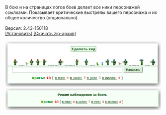 В бою и на страницax логов боев делает все ники персонажей ссылками. Показывает критические выстрелы вашего персонажа и их общее количество (опционально).
<br>
<br>
Версия: 2.43-150118
<br>
[[Установить]](https://raw.githubusercontent.com/MyRequiem/comfortablePlayingInGW/master/separatedScripts/CritShotsAndLinksBtlLog/critShotsAndLinksBtlLog.user.js) [[Скачать zip-архив]](https://raw.githubusercontent.com/MyRequiem/comfortablePlayingInGW/master/separatedScripts/CritShotsAndLinksBtlLog/critShotsAndLinksBtlLog.user.js.zip)
<br>
<br>
![CritShotsAndLinksBtlLog](https://raw.githubusercontent.com/MyRequiem/comfortablePlayingInGW/master/imgs/CritShotsAndLinksBtlLog/screen.png)
<br>
